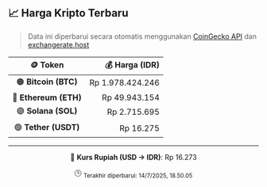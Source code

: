 

<!-- HARGA_KRIPTO -->
## 📈 Harga Kripto Terbaru

> Data ini diperbarui secara otomatis menggunakan [CoinGecko API](https://www.coingecko.com/) dan [exchangerate.host](https://exchangerate.host/)

<div align="center">

| 🪙 Token | 💰 Harga (IDR) |
|:------:|---------------:|
| 🟠 **Bitcoin (BTC)**   | Rp 1.978.424.246 |
| 🔵 **Ethereum (ETH)**  | Rp 49.943.154 |
| 🟣 **Solana (SOL)**    | Rp 2.715.695 |
| 🟢 **Tether (USDT)**   | Rp 16.275 |

---

💱 **Kurs Rupiah (USD → IDR)**: Rp 16.273

🕒 <sub>Terakhir diperbarui: 14/7/2025, 18.50.05</sub>

</div>
<!-- /HARGA_KRIPTO -->